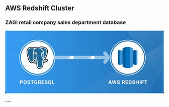 ## AWS Redshift Cluster 
### ZAGI retail company sales department database
<p align="left">
  <img width="600" height="200" src="https://github.com/ankur715/AWS_redshift/blob/master/postgresql-to-redshift.jpg"> 
</p>
---
